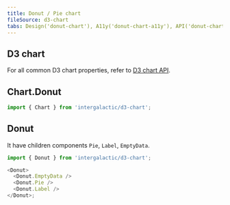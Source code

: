 ```yaml
---
title: Donut / Pie chart
fileSource: d3-chart
tabs: Design('donut-chart'), A11y('donut-chart-a11y'), API('donut-chart-api'), Examples('donut-chart-d3-code'), Changelog('d3-chart-changelog')
---
```


## D3 chart

For all common D3 chart properties, refer to [D3 chart API](/data-display/d3-chart/d3-chart-api).

## Chart.Donut

```js
import { Chart } from 'intergalactic/d3-chart';
```

<TypesView type="DonutChartProps" :types={...types} />

## Donut

It have children components `Pie`, `Label`, `EmptyData`.

```js
import { Donut } from 'intergalactic/d3-chart';

<Donut>
  <Donut.EmptyData />
  <Donut.Pie />
  <Donut.Label />
</Donut>;
```

<TypesView type="DonutProps" :types={...types} />

<script setup>import { data as types } from '@types.data.ts';</script>